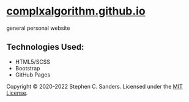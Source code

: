 # <a href="https://stephensanders.me" target="_blank">complxalgorithm.github.io</a>

general personal website

## Technologies Used:
* HTML5/SCSS
* Bootstrap
* GitHub Pages

<footer>Copyright &copy; 2020-2022 Stephen C. Sanders. Licensed under the <a href="https://github.com/complxalgorithm/complxalgorithm.github.io/blob/master/LICENSE">MIT License</a>.</footer>